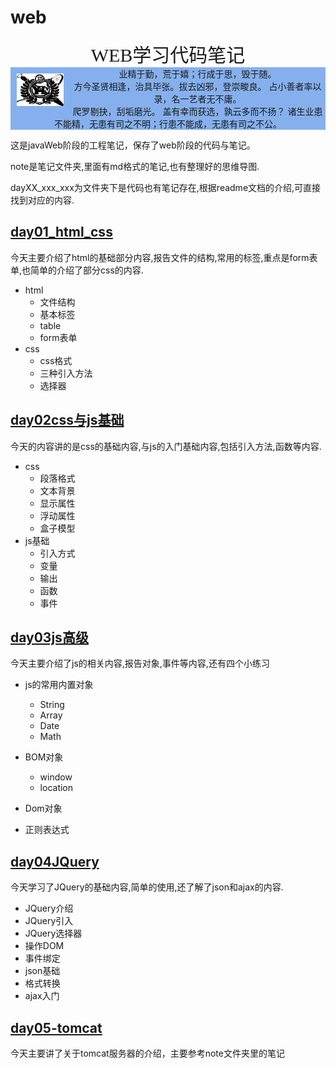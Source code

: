 # web

<center><span style="font-family: Calibri;font-size: 30px">WEB学习代码笔记</span></center>
<div style="background:#86b0ed;width: 100%;">
<img src="ico.png" style="margin: 10px;width: 75px;float: left"  />
<center>
<span style="align:left">
业精于勤，荒于嬉；行成于思，毁于随。<br>
方今圣贤相逢，治具毕张。拔去凶邪，登崇畯良。
占小善者率以录，名一艺者无不庸。<br>爬罗剔抉，刮垢磨光。
盖有幸而获选，孰云多而不扬？
诸生业患不能精，无患有司之不明；行患不能成，无患有司之不公。
</span>
</center>
</div>

这是javaWeb阶段的工程笔记，保存了web阶段的代码与笔记。

note是笔记文件夹,里面有md格式的笔记,也有整理好的思维导图.

dayXX_xxx_xxx为文件夹下是代码也有笔记存在,根据readme文档的介绍,可直接找到对应的内容.

## [day01_html_css](https://github.com/mr-yhl/web/tree/master/day01_html%26css)

今天主要介绍了html的基础部分内容,报告文件的结构,常用的标签,重点是form表单,也简单的介绍了部分css的内容.

+ html
  + 文件结构
  + 基本标签
  + table
  + form表单
+ css
  + css格式
  + 三种引入方法
  + 选择器

## [day02css与js基础](https://github.com/mr-yhl/web/tree/master/day02_css%26js)

今天的内容讲的是css的基础内容,与js的入门基础内容,包括引入方法,函数等内容.

+ css 
  + 段落格式
  + 文本背景
  + 显示属性
  + 浮动属性
  + 盒子模型
+ js基础
  + 引入方式
  + 变量
  + 输出
  + 函数
  + 事件

## [day03js高级](https://github.com/mr-yhl/web/tree/master/day03_js)

今天主要介绍了js的相关内容,报告对象,事件等内容,还有四个小练习

+ js的常用内置对象

  + String
  + Array
  + Date
  + Math

+ BOM对象

  + window
  + location

+ Dom对象

+ 正则表达式

## [day04JQuery](https://github.com/mr-yhl/web/tree/master/day04_jquery)

今天学习了JQuery的基础内容,简单的使用,还了解了json和ajax的内容.

+ JQuery介绍
+ JQuery引入
+ JQuery选择器
+ 操作DOM
+ 事件绑定
+ json基础
+ 格式转换
+ ajax入门

## [day05-tomcat](https://github.com/mr-yhl/web/tree/master/day05-tomcat)

今天主要讲了关于tomcat服务器的介绍，主要参考note文件夹里的笔记